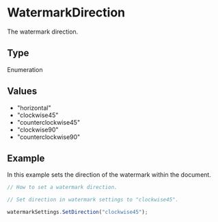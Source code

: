 # WatermarkDirection

The watermark direction.

## Type

Enumeration

## Values

- "horizontal"
- "clockwise45"
- "counterclockwise45"
- "clockwise90"
- "counterclockwise90"


## Example

In this example sets the direction of the watermark within the document.

```javascript editor-docx
// How to set a watermark direction.

// Set direction in watermark settings to "clockwise45".

watermarkSettings.SetDirection("clockwise45");
```
